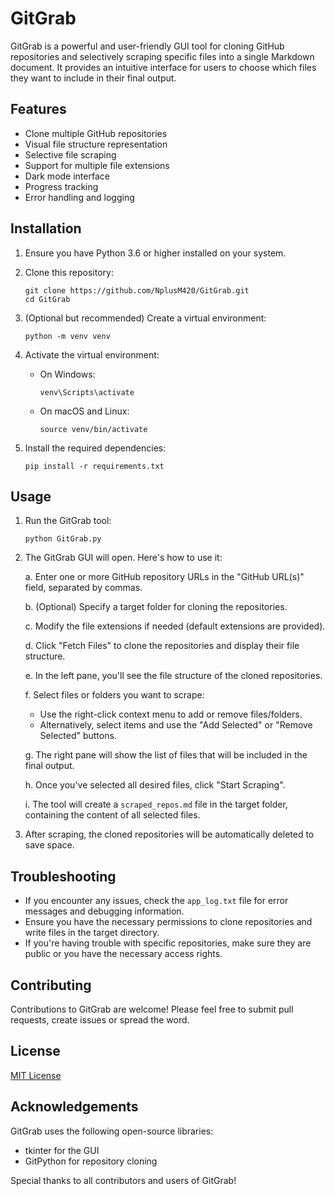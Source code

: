 # GitGrab

GitGrab is a powerful and user-friendly GUI tool for cloning GitHub repositories and selectively scraping specific files into a single Markdown document. It provides an intuitive interface for users to choose which files they want to include in their final output.

## Features

- Clone multiple GitHub repositories
- Visual file structure representation
- Selective file scraping
- Support for multiple file extensions
- Dark mode interface
- Progress tracking
- Error handling and logging

## Installation

1. Ensure you have Python 3.6 or higher installed on your system.

2. Clone this repository:
   ```
   git clone https://github.com/NplusM420/GitGrab.git
   cd GitGrab
   ```

3. (Optional but recommended) Create a virtual environment:
   ```
   python -m venv venv
   ```

4. Activate the virtual environment:
   - On Windows:
     ```
     venv\Scripts\activate
     ```
   - On macOS and Linux:
     ```
     source venv/bin/activate
     ```

5. Install the required dependencies:
   ```
   pip install -r requirements.txt
   ```

## Usage

1. Run the GitGrab tool:
   ```
   python GitGrab.py
   ```

2. The GitGrab GUI will open. Here's how to use it:

   a. Enter one or more GitHub repository URLs in the "GitHub URL(s)" field, separated by commas.
   
   b. (Optional) Specify a target folder for cloning the repositories.
   
   c. Modify the file extensions if needed (default extensions are provided).
   
   d. Click "Fetch Files" to clone the repositories and display their file structure.
   
   e. In the left pane, you'll see the file structure of the cloned repositories.
   
   f. Select files or folders you want to scrape:
      - Use the right-click context menu to add or remove files/folders.
      - Alternatively, select items and use the "Add Selected" or "Remove Selected" buttons.
   
   g. The right pane will show the list of files that will be included in the final output.
   
   h. Once you've selected all desired files, click "Start Scraping".
   
   i. The tool will create a `scraped_repos.md` file in the target folder, containing the content of all selected files.

3. After scraping, the cloned repositories will be automatically deleted to save space.

## Troubleshooting

- If you encounter any issues, check the `app_log.txt` file for error messages and debugging information.
- Ensure you have the necessary permissions to clone repositories and write files in the target directory.
- If you're having trouble with specific repositories, make sure they are public or you have the necessary access rights.

## Contributing

Contributions to GitGrab are welcome! Please feel free to submit pull requests, create issues or spread the word.

## License

[MIT License](LICENSE)

## Acknowledgements

GitGrab uses the following open-source libraries:
- tkinter for the GUI
- GitPython for repository cloning

Special thanks to all contributors and users of GitGrab!